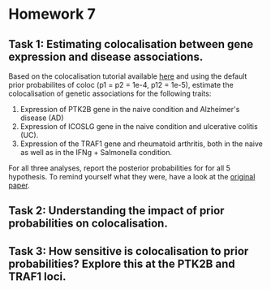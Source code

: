 # Homework 7

## Task 1: Estimating colocalisation between gene expression and disease associations.

Based on the colocalisation tutorial available [here](https://github.com/kauralasoo/MTAT.03.239_Bioinformatics/blob/master/colocalisation/Introduction_to_coloc.md) and using the default prior probabilites of coloc (p1 = p2 = 1e-4, p12 = 1e-5), estimate the colocalisation of genetic associations for the following traits:

 1. Expression of PTK2B gene in the naive condition and Alzheimer's disease (AD)
 2. Expression of ICOSLG gene in the naive condition and ulcerative colitis (UC).
 3. Expression of the TRAF1 gene and rheumatoid arthritis, both in the naive as well as in the IFNg + Salmonella condition.

For all three analyses, report the posterior probabilities for for all 5 hypothesis. To remind yourself what they were, have a look at the [original paper](http://journals.plos.org/plosgenetics/article?id=10.1371/journal.pgen.1004383). 

## Task 2: Understanding the impact of prior probabilities on colocalisation.

## Task 3: How sensitive is colocalisation to prior probabilities? Explore this at the PTK2B and TRAF1 loci.


<!--stackedit_data:
eyJoaXN0b3J5IjpbLTQyNzYwNTA4NywtODc2MTQxMDc2LDIwMz
EzMzcxLC0xNTI3ODI1MDAxXX0=
-->